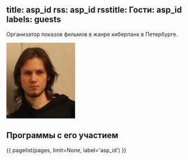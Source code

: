 title: asp_id
rss: asp_id
rsstitle: Гости: asp_id
labels: guests
---
Организатор показов фильмов в жанре киберпанк в Петербурге.

![asp_id](/guests/asp_id/photo.jpg)

## Программы с его участием

{{ pagelist(pages, limit=None, label='asp_id') }}
